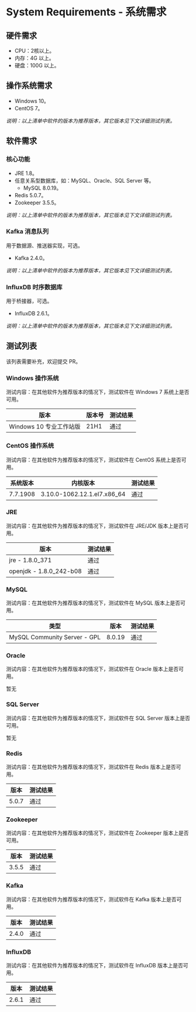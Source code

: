 # System Requirements - 系统需求

## 硬件需求

- CPU：2核以上。
- 内存：4G 以上。
- 硬盘：100G 以上。

## 操作系统需求

- Windows 10。
- CentOS 7。

*说明：以上清单中软件的版本为推荐版本，其它版本见下文详细测试列表。*

## 软件需求

### 核心功能

- JRE 1.8。
- 任意关系型数据库，如：MySQL、Oracle、SQL Server 等。
  - MySQL 8.0.19。
- Redis 5.0.7。
- Zookeeper 3.5.5。

*说明：以上清单中软件的版本为推荐版本，其它版本见下文详细测试列表。*

### Kafka 消息队列

用于数据源、推送器实现，可选。

- Kafka 2.4.0。

*说明：以上清单中软件的版本为推荐版本，其它版本见下文详细测试列表。*

### InfluxDB 时序数据库

用于桥接器，可选。

- InfluxDB 2.6.1。

*说明：以上清单中软件的版本为推荐版本，其它版本见下文详细测试列表。*

## 测试列表

该列表需要补充，欢迎提交 PR。

### Windows 操作系统

测试内容：在其他软件为推荐版本的情况下，测试软件在 Windows 7 系统上是否可用。

| 版本                | 版本号  | 测试结果 |
|-------------------|------|------|
| Windows 10 专业工作站版 | 21H1 | 通过   |

### CentOS 操作系统

测试内容：在其他软件为推荐版本的情况下，测试软件在 CentOS 系统上是否可用。

| 系统版本     | 内核版本                        | 测试结果 |
|----------|-----------------------------|------|
| 7.7.1908 | 3.10.0-1062.12.1.el7.x86_64 | 通过   |

### JRE

测试内容：在其他软件为推荐版本的情况下，测试软件在 JRE/JDK 版本上是否可用。

| 版本                      | 测试结果 |
|-------------------------|------|
| jre - 1.8.0_371         | 通过   |
| openjdk - 1.8.0_242-b08 | 通过   |

### MySQL

测试内容：在其他软件为推荐版本的情况下，测试软件在 MySQL 版本上是否可用。

| 类型                           | 版本     | 测试结果 |
|------------------------------|--------|------|
| MySQL Community Server - GPL | 8.0.19 | 通过   |

### Oracle

测试内容：在其他软件为推荐版本的情况下，测试软件在 Oracle 版本上是否可用。

暂无

### SQL Server

测试内容：在其他软件为推荐版本的情况下，测试软件在 SQL Server 版本上是否可用。

暂无

### Redis

测试内容：在其他软件为推荐版本的情况下，测试软件在 Redis 版本上是否可用。

| 版本    | 测试结果 |
|-------|------|
| 5.0.7 | 通过   |

### Zookeeper

测试内容：在其他软件为推荐版本的情况下，测试软件在 Zookeeper 版本上是否可用。

| 版本    | 测试结果 |
|-------|------|
| 3.5.5 | 通过   |

### Kafka

测试内容：在其他软件为推荐版本的情况下，测试软件在 Kafka 版本上是否可用。

| 版本    | 测试结果 |
|-------|------|
| 2.4.0 | 通过   |

### InfluxDB

测试内容：在其他软件为推荐版本的情况下，测试软件在 InfluxDB 版本上是否可用。

| 版本    | 测试结果 |
|-------|------|
| 2.6.1 | 通过   |
